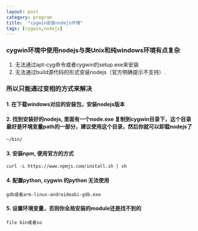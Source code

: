 ```yaml
---
layout: post
category: program
title:  "cygwin安装nodejs环境"
tags: [cygwin,nodejs]
---
```


### cygwin环境中使用nodejs与类Unix和纯windows环境有点复杂
1. 无法通过apt-cyg命令或者cygwin的setup.exe来安装
2. 无法通过build源代码的形式安装nodejs（官方明确提示不支持）.

### 所以只能通过变相的方式来解决
#### 1. 在下载windows对应的安装包，安装nodejs版本
#### 2. 找到安装好的nodejs, 里面有一个node.exe 复制到cygwin目录下，这个目录最好是环境变量path的一部分，建议使用这个目录，然后你就可以卸载nodejs了
```
~/bin/
```

#### 3. 安装npm, 便用官方的方式

```
curl -L https://www.npmjs.com/install.sh | sh
```
#### 4. 配置python, cygwin 的python 无法使用

```
gdb或者arm-linux-androideabi-gdb.exe
```

#### 5. 设置环境变量，否则你全局安装的module还是找不到的

```
file bin或者so
```
